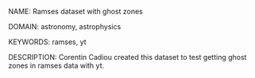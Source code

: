 NAME: Ramses dataset with ghost zones

DOMAIN: astronomy, astrophysics

KEYWORDS: ramses, yt

DESCRIPTION: Corentin Cadiou created this dataset to test getting ghost zones
in ramses data with yt.

